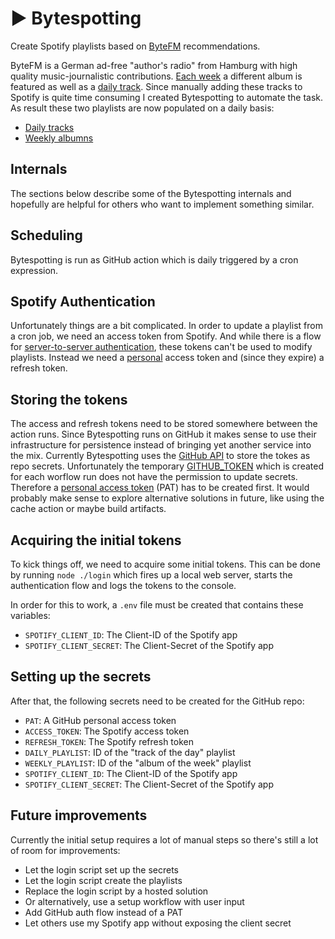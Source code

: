 # ▶ Bytespotting

Create Spotify playlists based on [ByteFM](https://www.byte.fm/) recommendations.

ByteFM is a German ad-free "author's radio" from Hamburg with high quality music-journalistic contributions. [Each week](https://www.byte.fm/blog/alben-der-woche/) a different album is featured as well as a [daily track](https://www.byte.fm/blog/tracks-des-tages/). Since manually adding these tracks to Spotify is quite time consuming I created Bytespotting to automate the task. As result these two playlists are now populated on a daily basis:

- [Daily tracks](https://open.spotify.com/playlist/3RGUrzI3KludSYbnuxhbxg?si=fe41394ce89140e2)
- [Weekly albumns](https://open.spotify.com/playlist/7yVxheAVcvptuVl8mVgSoH?si=52c69b4e1d134d2f)

## Internals

The sections below describe some of the Bytespotting internals and hopefully are helpful for others who want to implement something similar.

## Scheduling

Bytespotting is run as GitHub action which is daily triggered by a cron expression.

## Spotify Authentication

Unfortunately things are a bit complicated. In order to update a playlist from a cron job, we need an access token from Spotify. And while there is a flow for [server-to-server authentication](https://developer.spotify.com/documentation/general/guides/authorization/client-credentials/), these tokens can't be used to modify playlists. Instead we need a [personal](https://developer.spotify.com/documentation/general/guides/authorization/code-flow/) access token and (since they expire) a refresh token.

## Storing the tokens

The access and refresh tokens need to be stored somewhere between the action runs. Since Bytespotting runs on GitHub it makes sense to use their infrastructure for persistence instead of bringing yet another service into the mix.
Currently Bytespotting uses the [GitHub API](https://docs.github.com/en/rest/reference/actions#create-or-update-a-repository-secret) to store the tokes as repo secrets. Unfortunately the temporary [GITHUB_TOKEN](https://docs.github.com/en/actions/security-guides/automatic-token-authentication) which is created for each worflow run does not have the permission to update secrets. Therefore a [personal access token](https://docs.github.com/en/authentication/keeping-your-account-and-data-secure/creating-a-personal-access-token) (PAT) has to be created first.
It would probably make sense to explore alternative solutions in future, like using the cache action or maybe build artifacts.

## Acquiring the initial tokens

To kick things off, we need to acquire some initial tokens. This can be done by running `node ./login` which fires up a local web server, starts the authentication flow and logs the tokens to the console.

In order for this to work, a `.env` file must be created that contains these variables:

- `SPOTIFY_CLIENT_ID`: The Client-ID of the Spotify app
- `SPOTIFY_CLIENT_SECRET`: The Client-Secret of the Spotify app

## Setting up the secrets

After that, the following secrets need to be created for the GitHub repo:

- `PAT`: A GitHub personal access token
- `ACCESS_TOKEN`: The Spotify access token
- `REFRESH_TOKEN`: The Spotify refresh token
- `DAILY_PLAYLIST`: ID of the "track of the day" playlist
- `WEEKLY_PLAYLIST`: ID of the "album of the week" playlist
- `SPOTIFY_CLIENT_ID`: The Client-ID of the Spotify app
- `SPOTIFY_CLIENT_SECRET`: The Client-Secret of the Spotify app

## Future improvements

Currently the initial setup requires a lot of manual steps so there's still a lot of room for improvements:

- Let the login script set up the secrets
- Let the login script create the playlists
- Replace the login script by a hosted solution
- Or alternatively, use a setup workflow with user input
- Add GitHub auth flow instead of a PAT
- Let others use my Spotify app without exposing the client secret
